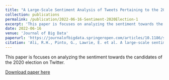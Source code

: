 ```yaml
---
title: "A Large-Scale Sentiment Analysis of Tweets Pertaining to the 2020 US Presidential Election"
collection: publications
permalink: /publication/2022-06-16-Sentiment-2020Election-1
excerpt: 'This paper is focuses on analyzing the sentiment towards the candidates of the 2020 election on Twitter.'
date: 2022-06-16
venue: 'Journal of Big Data'
paperurl: 'https://journalofbigdata.springeropen.com/articles/10.1186/s40537-022-00633-z'
citation: 'Ali, R.H., Pinto, G., Lawrie, E. et al. A large-scale sentiment analysis of tweets pertaining to the 2020 US presidential election. <i>J Big Data</i> 9, 79 (2022). '
---
```

This paper is focuses on analyzing the sentiment towards the candidates of the 2020 election on Twitter.

[Download paper here](https://journalofbigdata.springeropen.com/track/pdf/10.1186/s40537-022-00633-z.pdf)

<!-- Recommended citation: Ali, R.H., Pinto, G., Lawrie, E. et al. A large-scale sentiment analysis of tweets pertaining to the 2020 US presidential election. <i>J Big Data</i> 9, 79 (2022).  -->

<!-- 1(1). -->